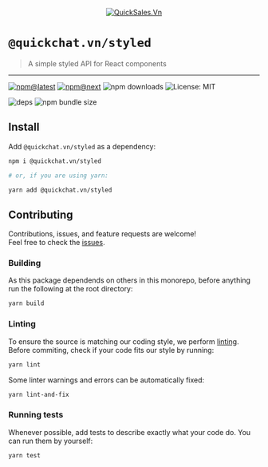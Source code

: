 <!--header-->

<p align="center">
  <a href="https://quickchat.vn" title="QuickSales.Vn">
    <img src="https://github.com/QuickSales/QuickSales.Vn.Artwork/raw/master/Logos/2020/png/logo-horizontal-red.png" alt="QuickSales.Vn" />
  </a>
</p>

# `@quickchat.vn/styled`

> A simple styled API for React components

---

[![npm@latest](https://img.shields.io/npm/v/@quickchat.vn/styled/latest?style=flat-square)](https://www.npmjs.com/package/@quickchat.vn/styled/v/latest) [![npm@next](https://img.shields.io/npm/v/@quickchat.vn/styled/next?style=flat-square)](https://www.npmjs.com/package/@quickchat.vn/styled/v/next) ![npm downloads](https://img.shields.io/npm/dw/@quickchat.vn/styled?style=flat-square) ![License: MIT](https://img.shields.io/npm/l/@quickchat.vn/styled?style=flat-square)

![deps](https://img.shields.io/librariesio/release/npm/@quickchat.vn/styled?style=flat-square) ![npm bundle size](https://img.shields.io/bundlephobia/min/@quickchat.vn/styled?style=flat-square)

<!--/header-->

## Install

<!--install-->

Add `@quickchat.vn/styled` as a dependency:

```sh
npm i @quickchat.vn/styled

# or, if you are using yarn:

yarn add @quickchat.vn/styled
```

<!--/install-->

## Contributing

<!--contributing(msg)-->

Contributions, issues, and feature requests are welcome!<br />
Feel free to check the [issues](https://github.com/QuickSales/fuselage/issues).

<!--/contributing(msg)-->

### Building

As this package dependends on others in this monorepo, before anything run the following at the root directory:

<!--yarn(build)-->

```sh
yarn build
```

<!--/yarn(build)-->

### Linting

To ensure the source is matching our coding style, we perform [linting](<https://en.wikipedia.org/wiki/Lint_(software)>).
Before commiting, check if your code fits our style by running:

<!--yarn(lint)-->

```sh
yarn lint
```

<!--/yarn(lint)-->

Some linter warnings and errors can be automatically fixed:

<!--yarn(lint-and-fix)-->

```sh
yarn lint-and-fix
```

<!--/yarn(lint-and-fix)-->

### Running tests

Whenever possible, add tests to describe exactly what your code do. You can run them by yourself:

<!--yarn(test)-->

```sh
yarn test
```

<!--/yarn(test)-->
